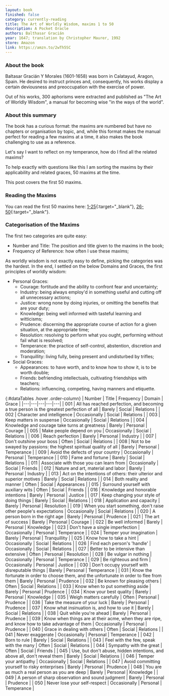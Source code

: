 ```yaml
---
layout: book
finished: false
category: currently-reading
title: The Art of Worldly Wisdom, maxims 1 to 50
description: A Pocket Oracle
authors: Balthasar Gracián
year: 1647; translation by Christopher Maurer, 1992
store: Amazon
link: https://amzn.to/2wTh5SC
---
```


### About the book

Baltasar Gracián Y Morales (1601-1658) was born in Calatayud, Aragon, Spain. He desired to instruct princes and, consequently, his works display a certain deviousness and preoccupation with the exercise of power.

Out of his works, 300 aphorisms were extracted and published as "The Art of Worldly Wisdom", a manual for becoming wise "in the ways of the world".

### About this summary

The book has a curious format: the maxims are numbered but have no chapters or organisation by topic, and, while this format makes the manual perfect for reading a few maxims at a time, it also makes the book challenging to use as a reference.

Let's say I want to reflect on my temperance, how do I find all the related maxims?

To help exactly with questions like this I am sorting the maxims by their applicability and related graces, 50 maxims at the time.

This post covers the first 50 maxims.

### Reading the Maxims

You can read the first 50 maxims here: [1-25](http://community.fortunecity.ws/roswell/vortex/401/library/aoww/aoww01.htm){:target="\_blank"}, [26-50](http://community.fortunecity.ws/roswell/vortex/401/library/aoww/aoww02.htm){:target="\_blank"}.

### Categorisation of the Maxims

The first two categories are quite easy:

- Number and Title: The position and title given to the maxims in the book;
- Frequency of Reference: how often I use these maxims;

As worldly wisdom is not exactly easy to define, picking the categories was the hardest. In the end, I settled on the below Domains and Graces, the first principles of worldly wisdom:

  - Personal Graces:
    - Courage: fortitude and the ability to confront fear and uncertainty;
    - Industry: being always employ'd in something useful and cutting off all unnecessary actions;
    - Justice: wrong none by doing injuries, or omitting the benefits that are your duty;
    - Knowledge: being well informed with tasteful learning and witticisms;
    - Prudence: discerning the appropriate course of action for a given situation, at the appropriate time;
    - Resolution: resolving to perform what you ought, performing without fail what is resolved;
    - Temperance: the practice of self-control, abstention, discretion and moderation;
    - Tranquillity: living fully, being present and undisturbed by trifles;
  - Social Graces:
    - Appearances: to have worth, and to know how to show it, is to be worth double;
    - Friends: befriending intellectuals, cultivating friendships with teachers;
    - Relations: influencing, competing, having manners and etiquette.

<div class="remarkdown table-marker" markdown="block">

  {:#dataTables .hover .order-column}
  | Number | Title | Frequency | Domain | Grace |
  |---|---|---|---|---|
  | 001	| All has reached perfection, and becoming a true person is the greatest perfection of all | Barely | Social | Relations |
  | 002	| Character and intelligence | Occasionally | Social | Relations |
  | 003	| Keep matters in suspense | Occasionally | Social | Relations |
  | 004	| Knowledge and courage take turns at greatness | Barely | Personal | Courage |
  | 005 | Make people depend on you | Occasionally | Social | Relations |
  | 006	| Reach perfection | Barely | Personal | Industry |
  | 007 | Don't outshine your boss | Often | Social | Relations |
  | 008	| Not to be swayed by passions: the highest spiritual quality of all | Barely | Personal | Temperance |
  | 009	| Avoid the defects of your country | Occasionally | Personal | Temperance |
  | 010	| Fame and fortune | Barely | Social | Relations |
  | 011	| Associate with those you can learn from | Occasionally | Social | Friends |
  | 012	| Nature and art, material and labor | Barely | Personal | Industry |
  | 013	| Act on the intentions of others: their ulterior and superior motives | Barely | Social | Relations |
  | 014	| Both reality and manner | Often | Social | Appearances |
  | 015 | Surround yourself with auxiliary wits | Often | Social | Friends |
  | 016	| Knowledge and honorable intentions | Barely | Personal | Justice |
  | 017	| Keep changing your style of doing things | Barely | Social | Relations |
  | 018	| Application and capacity | Barely | Personal | Resolution |
  | 019 | When you start something, don't raise other people's expectations | Occasionally | Social | Relations |
  | 020	| A person born in the right age | Barely | Personal | Prudence |
  | 021	| The art of success | Barely | Personal | Courage |
  | 022	| Be well informed | Barely | Personal | Knowledge |
  | 023 | Don't have a single imperfection | Occasionally | Personal | Temperance |
  | 024	| Temper your imagination | Barely | Personal | Tranquillity |
  | 025	| Know how to take a hint | Occasionally | Social | Relations |
  | 026 | Find each person's 'handle' | Occasionally | Social | Relations |
  | 027 | Better to be intensive than extensive | Often | Personal | Resolution |
  | 028	| Be vulgar in nothing | Occasionally | Personal | Temperance |
  | 029	| Be righteous and firm | Occasionally | Personal | Justice |
  | 030	| Don't occupy yourself with disreputable things | Barely | Personal | Temperance |
  | 031	| Know the fortunate in order to choose them, and the unfortunate in order to flee from them | Barely | Personal | Prudence |
  | 032	| Be known for pleasing others | Often | Social | Relations |
  | 033	| Know when to put something aside | Barely | Personal | Prudence |
  | 034	| Know your best quality | Barely | Personal | Knowledge |
  | 035	| Weigh matters carefully | Often | Personal | Prudence |
  | 036	| Take the measure of your luck | Barely | Personal | Prudence |
  | 037	| Know what insinuation is, and how to use it | Barely | Social | Relations |
  | 038	| Quit while you're ahead | Barely | Personal | Prudence |
  | 039	| Know when things are at their acme, when they are ripe, and know how to take advantage of them | Occasionally | Personal | Prudence |
  | 040	| Grace in dealing with others | Often | Social | Relations |
  | 041	| Never exaggerate | Occasionally | Personal | Temperance |
  | 042	| Born to rule | Barely | Social | Relations |
  | 043	| Feel with the few, speak with the many | Often | Social | Relations |
  | 044	| Sympathy with the great | Often | Social | Friends |
  | 045	| Use, but don't abuse, hidden intentions, and above all, don't reveal them | Barely | Social | Relations |
  | 046	| Temper your antipathy | Occasionally | Social | Relations |
  | 047	| Avoid committing yourself to risky enterprises | Barely | Personal | Prudence |
  | 048	| You are as much a real person as you are deep | Barely | Personal | Knowledge |
  | 049	| A person of sharp observation and sound judgment | Barely | Personal | Prudence |
  | 050	| Never lose your self-respect | Occasionally | Personal | Temperance |

</div>
